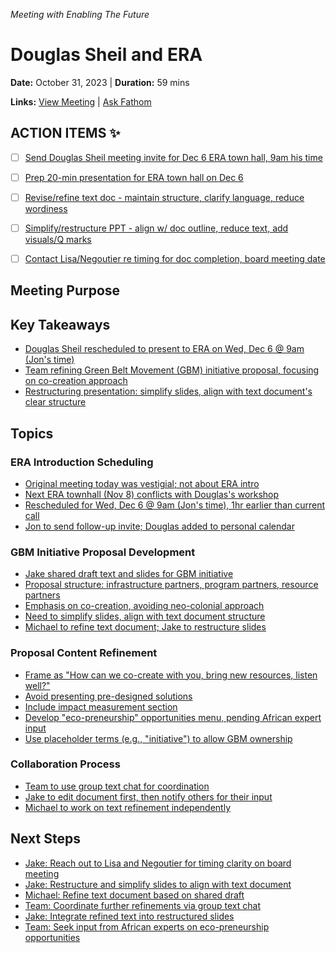 *Meeting with Enabling The Future*

# Douglas Sheil and ERA

**Date:** October 31, 2023 | **Duration:** 59 mins

**Links:** [View Meeting](https://fathom.video/share/dxc48WDMJoDn8xohfAxwSyX_y19NnLE8?tab=summary&utm_campaign=postmeetingsummary&utm_content=view_recording_link&utm_medium=email) | [Ask Fathom](https://fathom.video/share/dxc48WDMJoDn8xohfAxwSyX_y19NnLE8?tab=ask_fathom&utm_campaign=postmeetingsummary&utm_content=ask_fathom&utm_medium=email)

## ACTION ITEMS ✨

- [ ] [Send Douglas Sheil meeting invite for Dec 6 ERA town hall, 9am his time](https://fathom.video/share/dxc48WDMJoDn8xohfAxwSyX_y19NnLE8?tab=summary&timestamp=75.9999&utm_campaign=postmeetingsummary&utm_content=action_item&utm_medium=email)
- [ ] [Prep 20-min presentation for ERA town hall on Dec 6](https://fathom.video/share/dxc48WDMJoDn8xohfAxwSyX_y19NnLE8?tab=summary&timestamp=157.9999&utm_campaign=postmeetingsummary&utm_content=action_item&utm_medium=email)
- [ ] [Revise/refine text doc - maintain structure, clarify language, reduce wordiness](https://fathom.video/share/dxc48WDMJoDn8xohfAxwSyX_y19NnLE8?tab=summary&timestamp=1612.9999&utm_campaign=postmeetingsummary&utm_content=action_item&utm_medium=email)
- [ ] [Simplify/restructure PPT - align w/ doc outline, reduce text, add visuals/Q marks](https://fathom.video/share/dxc48WDMJoDn8xohfAxwSyX_y19NnLE8?tab=summary&timestamp=1641.9999&utm_campaign=postmeetingsummary&utm_content=action_item&utm_medium=email)
- [ ] [Contact Lisa/Negoutier re timing for doc completion, board meeting date](https://fathom.video/share/dxc48WDMJoDn8xohfAxwSyX_y19NnLE8?tab=summary&timestamp=1865.9999&utm_campaign=postmeetingsummary&utm_content=action_item&utm_medium=email)


## Meeting Purpose

## Key Takeaways

- [Douglas Sheil rescheduled to present to ERA on Wed, Dec 6 @ 9am (Jon's time)](https://fathom.video/share/dxc48WDMJoDn8xohfAxwSyX_y19NnLE8?tab=summary&timestamp=86.0&utm_campaign=postmeetingsummary&utm_content=summary_item&utm_medium=email)
- [Team refining Green Belt Movement (GBM) initiative proposal, focusing on co-creation approach](https://fathom.video/share/dxc48WDMJoDn8xohfAxwSyX_y19NnLE8?tab=summary&timestamp=1261.0&utm_campaign=postmeetingsummary&utm_content=summary_item&utm_medium=email)
- [Restructuring presentation: simplify slides, align with text document's clear structure](https://fathom.video/share/dxc48WDMJoDn8xohfAxwSyX_y19NnLE8?tab=summary&timestamp=1217.0&utm_campaign=postmeetingsummary&utm_content=summary_item&utm_medium=email)


## Topics

### ERA Introduction Scheduling

- [Original meeting today was vestigial; not about ERA intro](https://fathom.video/share/dxc48WDMJoDn8xohfAxwSyX_y19NnLE8?tab=summary&timestamp=25.0&utm_campaign=postmeetingsummary&utm_content=summary_item&utm_medium=email)
- [Next ERA townhall (Nov 8) conflicts with Douglas's workshop](https://fathom.video/share/dxc48WDMJoDn8xohfAxwSyX_y19NnLE8?tab=summary&timestamp=67.0&utm_campaign=postmeetingsummary&utm_content=summary_item&utm_medium=email)
- [Rescheduled for Wed, Dec 6 @ 9am (Jon's time), 1hr earlier than current call](https://fathom.video/share/dxc48WDMJoDn8xohfAxwSyX_y19NnLE8?tab=summary&timestamp=95.0&utm_campaign=postmeetingsummary&utm_content=summary_item&utm_medium=email)
- [Jon to send follow-up invite; Douglas added to personal calendar](https://fathom.video/share/dxc48WDMJoDn8xohfAxwSyX_y19NnLE8?tab=summary&timestamp=86.0&utm_campaign=postmeetingsummary&utm_content=summary_item&utm_medium=email)


### GBM Initiative Proposal Development

- [Jake shared draft text and slides for GBM initiative](https://fathom.video/share/dxc48WDMJoDn8xohfAxwSyX_y19NnLE8?tab=summary&timestamp=689.0&utm_campaign=postmeetingsummary&utm_content=summary_item&utm_medium=email)
- [Proposal structure: infrastructure partners, program partners, resource partners](https://fathom.video/share/dxc48WDMJoDn8xohfAxwSyX_y19NnLE8?tab=summary&timestamp=787.0&utm_campaign=postmeetingsummary&utm_content=summary_item&utm_medium=email)
- [Emphasis on co-creation, avoiding neo-colonial approach](https://fathom.video/share/dxc48WDMJoDn8xohfAxwSyX_y19NnLE8?tab=summary&timestamp=720.0&utm_campaign=postmeetingsummary&utm_content=summary_item&utm_medium=email)
- [Need to simplify slides, align with text document structure](https://fathom.video/share/dxc48WDMJoDn8xohfAxwSyX_y19NnLE8?tab=summary&timestamp=1489.0&utm_campaign=postmeetingsummary&utm_content=summary_item&utm_medium=email)
- [Michael to refine text document; Jake to restructure slides](https://fathom.video/share/dxc48WDMJoDn8xohfAxwSyX_y19NnLE8?tab=summary&timestamp=1863.0&utm_campaign=postmeetingsummary&utm_content=summary_item&utm_medium=email)


### Proposal Content Refinement

- [Frame as "How can we co-create with you, bring new resources, listen well?"](https://fathom.video/share/dxc48WDMJoDn8xohfAxwSyX_y19NnLE8?tab=summary&timestamp=1440.0&utm_campaign=postmeetingsummary&utm_content=summary_item&utm_medium=email)
- [Avoid presenting pre-designed solutions](https://fathom.video/share/dxc48WDMJoDn8xohfAxwSyX_y19NnLE8?tab=summary&timestamp=1389.0&utm_campaign=postmeetingsummary&utm_content=summary_item&utm_medium=email)
- [Include impact measurement section](https://fathom.video/share/dxc48WDMJoDn8xohfAxwSyX_y19NnLE8?tab=summary&timestamp=1189.0&utm_campaign=postmeetingsummary&utm_content=summary_item&utm_medium=email)
- [Develop "eco-preneurship" opportunities menu, pending African expert input](https://fathom.video/share/dxc48WDMJoDn8xohfAxwSyX_y19NnLE8?tab=summary&timestamp=1689.0&utm_campaign=postmeetingsummary&utm_content=summary_item&utm_medium=email)
- [Use placeholder terms (e.g., "initiative") to allow GBM ownership](https://fathom.video/share/dxc48WDMJoDn8xohfAxwSyX_y19NnLE8?tab=summary&timestamp=1800.0&utm_campaign=postmeetingsummary&utm_content=summary_item&utm_medium=email)


### Collaboration Process

- [Team to use group text chat for coordination](https://fathom.video/share/dxc48WDMJoDn8xohfAxwSyX_y19NnLE8?tab=summary&timestamp=1863.0&utm_campaign=postmeetingsummary&utm_content=summary_item&utm_medium=email)
- [Jake to edit document first, then notify others for their input](https://fathom.video/share/dxc48WDMJoDn8xohfAxwSyX_y19NnLE8?tab=summary&timestamp=1863.0&utm_campaign=postmeetingsummary&utm_content=summary_item&utm_medium=email)
- [Michael to work on text refinement independently](https://fathom.video/share/dxc48WDMJoDn8xohfAxwSyX_y19NnLE8?tab=summary&timestamp=1863.0&utm_campaign=postmeetingsummary&utm_content=summary_item&utm_medium=email)


## Next Steps

- [Jake: Reach out to Lisa and Negoutier for timing clarity on board meeting](https://fathom.video/share/dxc48WDMJoDn8xohfAxwSyX_y19NnLE8?tab=summary&timestamp=1876.0&utm_campaign=postmeetingsummary&utm_content=summary_item&utm_medium=email)
- [Jake: Restructure and simplify slides to align with text document](https://fathom.video/share/dxc48WDMJoDn8xohfAxwSyX_y19NnLE8?tab=summary&timestamp=1863.0&utm_campaign=postmeetingsummary&utm_content=summary_item&utm_medium=email)
- [Michael: Refine text document based on shared draft](https://fathom.video/share/dxc48WDMJoDn8xohfAxwSyX_y19NnLE8?tab=summary&timestamp=1863.0&utm_campaign=postmeetingsummary&utm_content=summary_item&utm_medium=email)
- [Team: Coordinate further refinements via group text chat](https://fathom.video/share/dxc48WDMJoDn8xohfAxwSyX_y19NnLE8?tab=summary&timestamp=1863.0&utm_campaign=postmeetingsummary&utm_content=summary_item&utm_medium=email)
- [Jake: Integrate refined text into restructured slides](https://fathom.video/share/dxc48WDMJoDn8xohfAxwSyX_y19NnLE8?tab=summary&timestamp=1863.0&utm_campaign=postmeetingsummary&utm_content=summary_item&utm_medium=email)
- [Team: Seek input from African experts on eco-preneurship opportunities](https://fathom.video/share/dxc48WDMJoDn8xohfAxwSyX_y19NnLE8?tab=summary&timestamp=1689.0&utm_campaign=postmeetingsummary&utm_content=summary_item&utm_medium=email)

